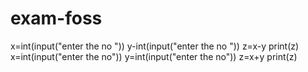 # exam-foss
x=int(input("enter the no "))
y-int(input("enter the no "))
z=x-y
print(z)
x=int(input("enter the no"))
y=int(input("enter the no"))
z=x+y
print(z)

